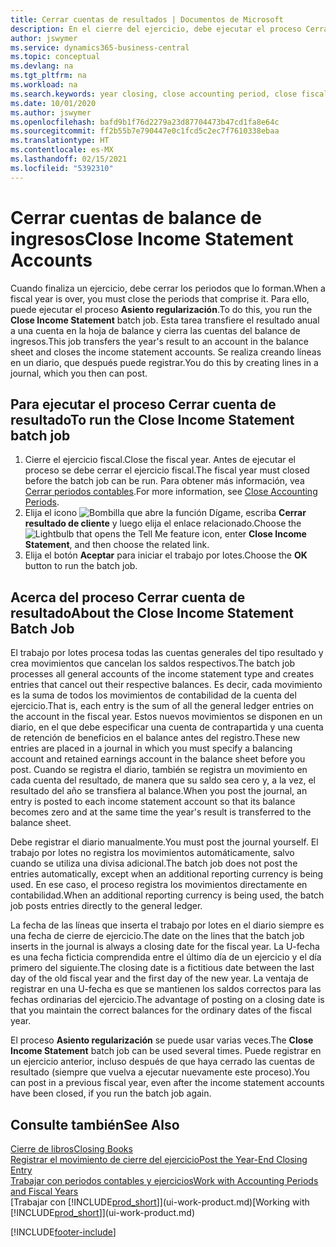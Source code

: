 ```yaml
---
title: Cerrar cuentas de resultados | Documentos de Microsoft
description: En el cierre del ejercicio, debe ejecutar el proceso Cerrar resultados para cerrar los periodos contables que componen el ejercicio.
author: jswymer
ms.service: dynamics365-business-central
ms.topic: conceptual
ms.devlang: na
ms.tgt_pltfrm: na
ms.workload: na
ms.search.keywords: year closing, close accounting period, close fiscal year, bank account detailed trial balance
ms.date: 10/01/2020
ms.author: jswymer
ms.openlocfilehash: bafd9b1f76d2279a23d87704473b47cd1fa8e64c
ms.sourcegitcommit: ff2b55b7e790447e0c1fcd5c2ec7f7610338ebaa
ms.translationtype: HT
ms.contentlocale: es-MX
ms.lasthandoff: 02/15/2021
ms.locfileid: "5392310"
---
```

# <a name="close-income-statement-accounts"></a><span data-ttu-id="72afa-103">Cerrar cuentas de balance de ingresos</span><span class="sxs-lookup"><span data-stu-id="72afa-103">Close Income Statement Accounts</span></span>
<span data-ttu-id="72afa-104">Cuando finaliza un ejercicio, debe cerrar los periodos que lo forman.</span><span class="sxs-lookup"><span data-stu-id="72afa-104">When a fiscal year is over, you must close the periods that comprise it.</span></span> <span data-ttu-id="72afa-105">Para ello, puede ejecutar el proceso **Asiento regularización**.</span><span class="sxs-lookup"><span data-stu-id="72afa-105">To do this, you run the **Close Income Statement** batch job.</span></span> <span data-ttu-id="72afa-106">Esta tarea transfiere el resultado anual a una cuenta en la hoja de balance y cierra las cuentas del balance de ingresos.</span><span class="sxs-lookup"><span data-stu-id="72afa-106">This job transfers the year's result to an account in the balance sheet and closes the income statement accounts.</span></span> <span data-ttu-id="72afa-107">Se realiza creando líneas en un diario, que después puede registrar.</span><span class="sxs-lookup"><span data-stu-id="72afa-107">You do this by creating lines in a journal, which you then can post.</span></span>

## <a name="to-run-the-close-income-statement-batch-job"></a><span data-ttu-id="72afa-108">Para ejecutar el proceso Cerrar cuenta de resultado</span><span class="sxs-lookup"><span data-stu-id="72afa-108">To run the Close Income Statement batch job</span></span>
1. <span data-ttu-id="72afa-109">Cierre el ejercicio fiscal.</span><span class="sxs-lookup"><span data-stu-id="72afa-109">Close the fiscal year.</span></span> <span data-ttu-id="72afa-110">Antes de ejecutar el proceso se debe cerrar el ejercicio fiscal.</span><span class="sxs-lookup"><span data-stu-id="72afa-110">The fiscal year must closed before the batch job can be run.</span></span> <span data-ttu-id="72afa-111">Para obtener más información, vea [Cerrar periodos contables](year-close-account-periods.md).</span><span class="sxs-lookup"><span data-stu-id="72afa-111">For more information, see [Close Accounting Periods](year-close-account-periods.md).</span></span>
2. <span data-ttu-id="72afa-112">Elija el icono ![Bombilla que abre la función Dígame](media/ui-search/search_small.png "Dígame qué desea hacer"), escriba **Cerrar resultado de cliente** y luego elija el enlace relacionado.</span><span class="sxs-lookup"><span data-stu-id="72afa-112">Choose the ![Lightbulb that opens the Tell Me feature](media/ui-search/search_small.png "Tell me what you want to do") icon, enter **Close Income Statement**, and then choose the related link.</span></span>
3. <span data-ttu-id="72afa-113">Elija el botón **Aceptar** para iniciar el trabajo por lotes.</span><span class="sxs-lookup"><span data-stu-id="72afa-113">Choose the **OK** button to run the batch job.</span></span>

## <a name="about-the-close-income-statement-batch-job"></a><span data-ttu-id="72afa-114">Acerca del proceso Cerrar cuenta de resultado</span><span class="sxs-lookup"><span data-stu-id="72afa-114">About the Close Income Statement Batch Job</span></span>
<span data-ttu-id="72afa-115">El trabajo por lotes procesa todas las cuentas generales del tipo resultado y crea movimientos que cancelan los saldos respectivos.</span><span class="sxs-lookup"><span data-stu-id="72afa-115">The batch job processes all general accounts of the income statement type and creates entries that cancel out their respective balances.</span></span> <span data-ttu-id="72afa-116">Es decir, cada movimiento es la suma de todos los movimientos de contabilidad de la cuenta del ejercicio.</span><span class="sxs-lookup"><span data-stu-id="72afa-116">That is, each entry is the sum of all the general ledger entries on the account in the fiscal year.</span></span> <span data-ttu-id="72afa-117">Estos nuevos movimientos se disponen en un diario, en el que debe especificar una cuenta de contrapartida y una cuenta de retención de beneficios en el balance antes del registro.</span><span class="sxs-lookup"><span data-stu-id="72afa-117">These new entries are placed in a journal in which you must specify a balancing account and retained earnings account in the balance sheet before you post.</span></span> <span data-ttu-id="72afa-118">Cuando se registra el diario, también se registra un movimiento en cada cuenta del resultado, de manera que su saldo sea cero y, a la vez, el resultado del año se transfiera al balance.</span><span class="sxs-lookup"><span data-stu-id="72afa-118">When you post the journal, an entry is posted to each income statement account so that its balance becomes zero and at the same time the year's result is transferred to the balance sheet.</span></span>

<span data-ttu-id="72afa-119">Debe registrar el diario manualmente.</span><span class="sxs-lookup"><span data-stu-id="72afa-119">You must post the journal yourself.</span></span> <span data-ttu-id="72afa-120">El trabajo por lotes no registra los movimientos automáticamente, salvo cuando se utiliza una divisa adicional.</span><span class="sxs-lookup"><span data-stu-id="72afa-120">The batch job does not post the entries automatically, except when an additional reporting currency is being used.</span></span> <span data-ttu-id="72afa-121">En ese caso, el proceso registra los movimientos directamente en contabilidad.</span><span class="sxs-lookup"><span data-stu-id="72afa-121">When an additional reporting currency is being used, the batch job posts entries directly to the general ledger.</span></span>

<span data-ttu-id="72afa-122">La fecha de las líneas que inserta el trabajo por lotes en el diario siempre es una fecha de cierre de ejercicio.</span><span class="sxs-lookup"><span data-stu-id="72afa-122">The date on the lines that the batch job inserts in the journal is always a closing date for the fiscal year.</span></span> <span data-ttu-id="72afa-123">La U-fecha es una fecha ficticia comprendida entre el último día de un ejercicio y el día primero del siguiente.</span><span class="sxs-lookup"><span data-stu-id="72afa-123">The closing date is a fictitious date between the last day of the old fiscal year and the first day of the new year.</span></span> <span data-ttu-id="72afa-124">La ventaja de registrar en una U-fecha es que se mantienen los saldos correctos para las fechas ordinarias del ejercicio.</span><span class="sxs-lookup"><span data-stu-id="72afa-124">The advantage of posting on a closing date is that you maintain the correct balances for the ordinary dates of the fiscal year.</span></span>

<span data-ttu-id="72afa-125">El proceso **Asiento regularización** se puede usar varias veces.</span><span class="sxs-lookup"><span data-stu-id="72afa-125">The **Close Income Statement** batch job can be used several times.</span></span> <span data-ttu-id="72afa-126">Puede registrar en un ejercicio anterior, incluso después de que haya cerrado las cuentas de resultado (siempre que vuelva a ejecutar nuevamente este proceso).</span><span class="sxs-lookup"><span data-stu-id="72afa-126">You can post in a previous fiscal year, even after the income statement accounts have been closed, if you run the batch job again.</span></span>

## <a name="see-also"></a><span data-ttu-id="72afa-127">Consulte también</span><span class="sxs-lookup"><span data-stu-id="72afa-127">See Also</span></span>

[<span data-ttu-id="72afa-128">Cierre de libros</span><span class="sxs-lookup"><span data-stu-id="72afa-128">Closing Books</span></span>](year-close-books.md)  
[<span data-ttu-id="72afa-129">Registrar el movimiento de cierre del ejercicio</span><span class="sxs-lookup"><span data-stu-id="72afa-129">Post the Year-End Closing Entry</span></span>](year-how-post-year-end-close-entry.md)  
[<span data-ttu-id="72afa-130">Trabajar con periodos contables y ejercicios</span><span class="sxs-lookup"><span data-stu-id="72afa-130">Work with Accounting Periods and Fiscal Years</span></span>](finance-accounting-periods-and-fiscal-years.md)  
<span data-ttu-id="72afa-131">[Trabajar con [!INCLUDE[prod_short](includes/prod_short.md)]](ui-work-product.md)</span><span class="sxs-lookup"><span data-stu-id="72afa-131">[Working with [!INCLUDE[prod_short](includes/prod_short.md)]](ui-work-product.md)</span></span>


[!INCLUDE[footer-include](includes/footer-banner.md)]